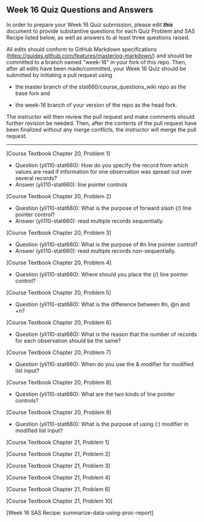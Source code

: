 
## Week 16 Quiz Questions and Answers

In order to prepare your Week 16 Quiz submission, please edit ***this*** document to provide substantive questions for each Quiz Problem and SAS Recipe listed below, as well as answers to at least three questions raised.

All edits should conform to GitHub Markdown specifications (https://guides.github.com/features/mastering-markdown/) and should be committed to a branch named "week-16" in your fork of this repo. Then, after all edits have been made/committed, your Week 16 Quiz should be submitted by initiating a pull request using

- the master branch of the stat660/course_questions_wiki repo as the base fork and

- the week-16 branch of your version of the repo as the head fork.

The instructor will then review the pull request and make comments should further revision be needed. Then, after the contents of the pull request have been finalized without any merge conflicts, the instructor will merge the pull request.



********************************************************************************



[Course Textbook Chapter 20, Problem 1]
* Question (yli110-stat660): How do you specify the record from which values are read if information for one observation was spread out over several records?
* Answer (yli110-stat660): line pointer controls



[Course Textbook Chapter 20, Problem 2]
* Question (yli110-stat660): What is the purpose of forward slash (/) line pointer control?
* Answer (yli110-stat660): read multiple records sequentially.



[Course Textbook Chapter 20, Problem 3]
* Question (yli110-stat660): What is the purpose of #n line pointer control?
* Answer (yli110-stat660): read multiple records non-sequentially.



[Course Textbook Chapter 20, Problem 4]
* Question (yli110-stat660): Where should you place the (/) line pointer control?



[Course Textbook Chapter 20, Problem 5]
* Question (yli110-stat660): What is the difference between #n, @n and +n?



[Course Textbook Chapter 20, Problem 6]
* Question (yli110-stat660): What is the reason that the number of records for each observation should be the same?



[Course Textbook Chapter 20, Problem 7]
* Question (yli110-stat660): When do you use the & modifier for modified list input?



[Course Textbook Chapter 20, Problem 8]
* Question (yli110-stat660): What are the two kinds of line pointer controls?



[Course Textbook Chapter 20, Problem 9]
* Question (yli110-stat660): What is the purpose of using (:) modifier in modified list input?



[Course Textbook Chapter 21, Problem 1]




[Course Textbook Chapter 21, Problem 2]



[Course Textbook Chapter 21, Problem 3]



[Course Textbook Chapter 21, Problem 4]



[Course Textbook Chapter 21, Problem 6]



[Course Textbook Chapter 21, Problem 10]



[Week 16 SAS Recipe: summarize-data-using-proc-report]


